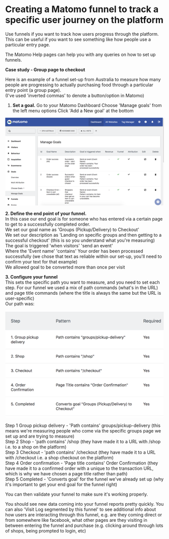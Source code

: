 # Creating a Matomo funnel to track a specific user journey on the platform

Use funnels if you want to track how users progress through the platform. This can be useful if you want to see something like how people use a particular entry page.

The Matomo Help pages can help you with any queries on how to set up funnels.

**Case study - Group page to checkout**

Here is an example of a funnel set-up from Australia to measure how many people are progressing to actually purchasing food through a particular entry point \(a group page\).  
\(I've used 'inverted commas' to denote a button/option in Matomo\)

1. **Set a goal.**  Go to your Matomo Dashboard Choose 'Manage goals' from the left menu options Click 'Add a New goal' at the bottom

![](../.gitbook/assets/image%20%288%29.png)

**2. Define the end point of your funnel.**  
In this case our end goal is for someone who has entered via a certain page to get to a successfully completed order.   
We set our goal name as 'Groups \(Pickup/Delivery\) to Checkout'  
We set our description as 'Landing on specific groups and then getting to a successful checkout' \(this is so you understand what you're measuring\)   
The goal is triggered 'when visitors' 'send an event'  
Where the 'Event name' 'contains' Your order has been processed successfully \(we chose that text as reliable within our set-up, you'll need to confirm your text for that example\)  
We allowed goal to be converted more than once per visit

**3. Configure your funnel**  
This sets the specific path you want to measure, and you need to set each step. For our funnel we used a mix of path commands \(what's in the URL\) and page title commands \(where the title is always the same but the URL is user-specific\)  
Our path was:   


![](../.gitbook/assets/image%20%287%29.png)

Step 1 Group pickup delivery - 'Path contains' groups/pickup-delivery \(this means we're measuring people who come via the specific groups page we set up and are trying to measure\)  
Step 2 Shop - 'path contains' /shop \(they have made it to a URL with /shop i.e. to a shop on the platform\)  
Step 3 Checkout - 'path contains' /checkout \(they have made it to a URL with /checkout i.e. a shop checkout on the platform\)  
Step 4 Order confirmation - 'Page title contains' Order Confirmation \(they have made it to a confirmed order with a unique to the transaction URL, which is why we have chosen a page title rather than path\)  
Step 5 Completed - 'Converts goal' for the funnel we've already set up \(why it's important to get your end goal for the funnel right\)

You can then validate your funnel to make sure it's working properly. 

You should see new data coming into your funnel reports pretty quickly. You can also 'Visit Log segmented by this funnel' to see additional info about how users are interacting through this funnel, e.g. are they coming direct or from somewhere like facebook, what other pages are they visiting in between entering the funnel and purchase \(e.g. clicking around through lots of shops, being prompted to login, etc\)

